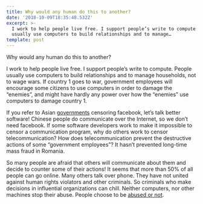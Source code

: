 ```yaml
---
title: Why would any human do this to another?
date: '2018-10-09T18:35:48.532Z'
excerpt: >-
  I work to help people live free. I support people’s write to compute. People
  usually use computers to build relationships and to manage…
template: post
---
```

Why would any human do this to another?

I work to help people live free. I support people’s write to compute. People usually use computers to build relationships and to manage households, not to wage wars. If country 1 goes to war, government employees will encourage some citizens to use computers in order to damage the “enemies”, and might have hardly any power over how the “enemies” use computers to damage country 1.

If you refer to Asian [governments](https://www.wikiwand.com/en/Censorship_of_Facebook) censoring facebook, let’s talk better software! Chinese people do communicate over the Internet, so we don’t need facebook. If some software developers work to make it impossible to censor a communication program, why do others work to censor telecommunication? How does telecommunication prevent the destructive actions of some “government employees”? It hasn’t prevented long-time mass fraud in Romania.

So many people are afraid that others will communicate about them and decide to counter some of their actions! It seems that more than 50% of all people can go online. Many others talk over phone. They have not united against human rights violators and other criminals. So criminals who make decisions in influential organizations can chill. Neither computers, nor other machines stop their abuse. People choose to be [abused or not](https://www.goodreads.com/quotes/408232-general-your-tank-is-a-powerful-vehicle-it-smashes-down).
